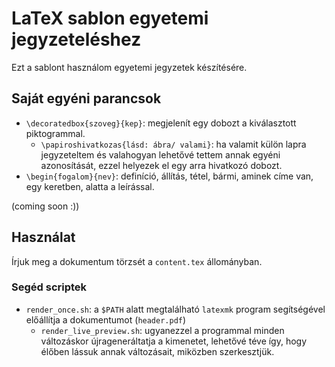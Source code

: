 # LaTeX sablon egyetemi jegyzeteléshez

Ezt a sablont használom egyetemi jegyzetek készítésére.

## Saját egyéni parancsok

* `\decoratedbox{szoveg}{kep}`: megjelenít egy dobozt a kiválasztott piktogrammal.
    * `\papiroshivatkozas{lásd: ábra/ valami}`: ha valamit külön lapra jegyzeteltem és valahogyan lehetővé tettem annak egyéni azonosítását, ezzel helyezek el egy arra hivatkozó dobozt.
* `\begin{fogalom}{nev}`: definíció, állítás, tétel, bármi, aminek címe van, egy keretben, alatta a leírással.

(coming soon :))

## Használat

Írjuk meg a dokumentum törzsét a `content.tex` állományban.

### Segéd scriptek

* `render_once.sh`: a `$PATH` alatt megtalálható `latexmk` program segítségével előállítja a dokumentumot (`header.pdf`)
    * `render_live_preview.sh`: ugyanezzel a programmal minden változáskor újrageneráltatja a kimenetet, lehetővé téve így, hogy élőben lássuk annak változásait, miközben szerkesztjük.
